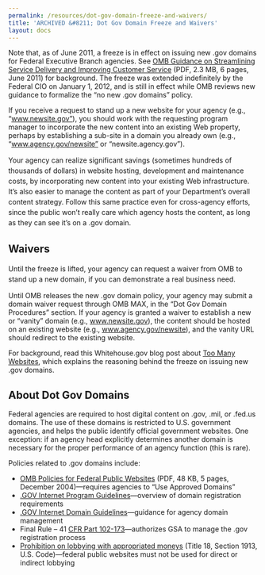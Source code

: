 ```yaml
---
permalink: /resources/dot-gov-domain-freeze-and-waivers/
title: 'ARCHIVED &#8211; Dot Gov Domain Freeze and Waivers'
layout: docs
---
```


Note that, as of June 2011, a freeze is in effect on issuing new .gov domains for Federal Executive Branch agencies. See [OMB Guidance on Streamlining Service Delivery and Improving Customer Service](http://www.whitehouse.gov/sites/default/files/omb/memoranda/2011/m11-24.pdf) (PDF, 2.3 MB, 6 pages, June 2011) for background. The freeze was extended indefinitely by the Federal CIO on January 1, 2012, and is still in effect while OMB reviews new guidance to formalize the “no new .gov domains” policy.

If you receive a request to stand up a new website for your agency (e.g., “www.newsite.gov”), you should work with the requesting program manager to incorporate the new content into an existing Web property, perhaps by establishing a sub-site in a domain you already own (e.g., “www.agency.gov/newsite” or “newsite.agency.gov”).

<span style="line-height: 1.5em">Your agency can realize significant savings (sometimes hundreds of thousands of dollars) in website hosting, development and maintenance costs, by i</span><span style="line-height: 1.5em">ncorporating new content into your existing Web infrastructure</span><span style="line-height: 1.5em">. It&#8217;s also easier to manage the content as part of your Department&#8217;s overall content strategy. Follow this same practice even for cross-agency efforts, since the public won&#8217;t really care which agency hosts the content, as long as they can see it&#8217;s on a .gov domain.</span>

## Waivers

<span style="line-height: 1.5em">Until the freeze is lifted, your agency can request a waiver from OMB to stand up a new domain, i</span><span style="line-height: 1.5em">f you can demonstrate a real business need</span><span style="line-height: 1.5em">.</span>

Until OMB releases the new .gov domain policy, your agency may submit a domain waiver request through OMB MAX, in the &#8220;Dot Gov Domain Procedures&#8221; section. If your agency is granted a waiver to establish a new or &#8220;vanity&#8221; domain (e.g., www.newsite.gov), the content should be hosted on an existing website (e.g., www.agency.gov/newsite), and the vanity URL should redirect to the existing website.

For background, read this Whitehouse.gov blog post about [Too Many Websites](http://www.whitehouse.gov/blog/2011/06/13/toomanywebsitesgov), which explains the reasoning behind the freeze on issuing new .gov domains.

## About Dot Gov Domains

Federal agencies are required to host digital content on .gov, .mil, or .fed.us domains. The use of these domains is restricted to U.S. government agencies, and helps the public identify official government websites. One exception: if an agency head explicitly determines another domain is necessary for the proper performance of an agency function (this is rare).

Policies related to .gov domains include:

  * [OMB Policies for Federal Public Websites](http://www.whitehouse.gov/sites/default/files/omb/memoranda/fy2005/m05-04.pdf) (PDF, 48 KB, 5 pages, December 2004)—requires agencies to “Use Approved Domains”
  * [.GOV Internet Program Guidelines](https://www.dotgov.gov/portal/web/dotgov/program-guidelines)—overview of domain registration requirements
  * [.GOV Internet Domain Guidelines](https://www.dotgov.gov/portal/web/dotgov/domain-guidelines)—guidance for agency domain management
  * Final Rule &#8211; 41 [CFR Part 102-173](https://www.dotgov.gov/portal/web/dotgov/policy)—authorizes GSA to manage the .gov registration process
  * [Prohibition on lobbying with appropriated moneys](http://www.gpo.gov/fdsys/pkg/USCODE-2012-title18/pdf/USCODE-2012-title18-partI-chap93-sec1913.pdf) (Title 18, Section 1913, U.S. Code)—federal public websites must not be used for direct or indirect lobbying